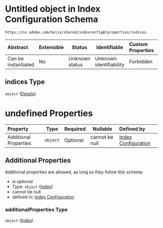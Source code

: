 # Untitled object in Index Configuration Schema

```txt
https://ns.adobe.com/helix/shared/indexconfig#/properties/indices
```




| Abstract            | Extensible | Status         | Identifiable            | Custom Properties | Additional Properties | Access Restrictions | Defined In                                                                  |
| :------------------ | ---------- | -------------- | ----------------------- | :---------------- | --------------------- | ------------------- | --------------------------------------------------------------------------- |
| Can be instantiated | No         | Unknown status | Unknown identifiability | Forbidden         | Allowed               | none                | [indexconfig.schema.json\*](indexconfig.schema.json "open original schema") |

## indices Type

`object` ([Details](indexconfig-properties-indices.md))

# undefined Properties

| Property              | Type     | Required | Nullable       | Defined by                                                                                                                                             |
| :-------------------- | -------- | -------- | -------------- | :----------------------------------------------------------------------------------------------------------------------------------------------------- |
| Additional Properties | `object` | Optional | cannot be null | [Index Configuration](indexconfig-properties-indices-index.md "https&#x3A;//ns.adobe.com/helix/shared/index#/properties/indices/additionalProperties") |

## Additional Properties

Additional properties are allowed, as long as they follow this schema:




-   is optional
-   Type: `object` ([Index](indexconfig-properties-indices-index.md))
-   cannot be null
-   defined in: [Index Configuration](indexconfig-properties-indices-index.md "https&#x3A;//ns.adobe.com/helix/shared/index#/properties/indices/additionalProperties")

### additionalProperties Type

`object` ([Index](indexconfig-properties-indices-index.md))
